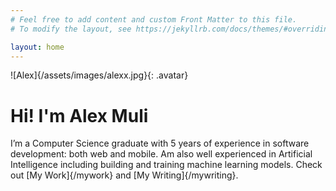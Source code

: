 ```yaml
---
# Feel free to add content and custom Front Matter to this file.
# To modify the layout, see https://jekyllrb.com/docs/themes/#overriding-theme-defaults

layout: home
---
```

![Alex]{/assets/images/alexx.jpg}{: .avatar}
# Hi! I'm Alex Muli
I’m a Computer Science graduate with 5 years of experience in software development: both 
web and mobile. Am also well experienced in Artificial Intelligence including building and 
training machine learning models. Check out [My Work]{/mywork} and [My Writing]{/mywriting}.